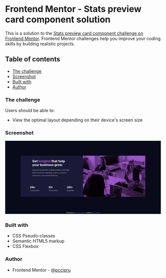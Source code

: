 # Frontend Mentor - Stats preview card component solution

This is a solution to the [Stats preview card component challenge on Frontend Mentor](https://www.frontendmentor.io/challenges/stats-preview-card-component-8JqbgoU62). Frontend Mentor challenges help you improve your coding skills by building realistic projects. 

## Table of contents

- [The challenge](#the-challenge)
- [Screenshot](#screenshot)
- [Built with](#built-with)
- [Author](#author)

### The challenge

Users should be able to:

- View the optimal layout depending on their device's screen size

### Screenshot

![My project](./screenshot.jpg)

### Built with
- CSS Pseudo-classes
- Semantic HTML5 markup
- CSS Flexbox

### Author

- Frontend Mentor - [@pccipru](https://www.frontendmentor.io/profile/pccipru)